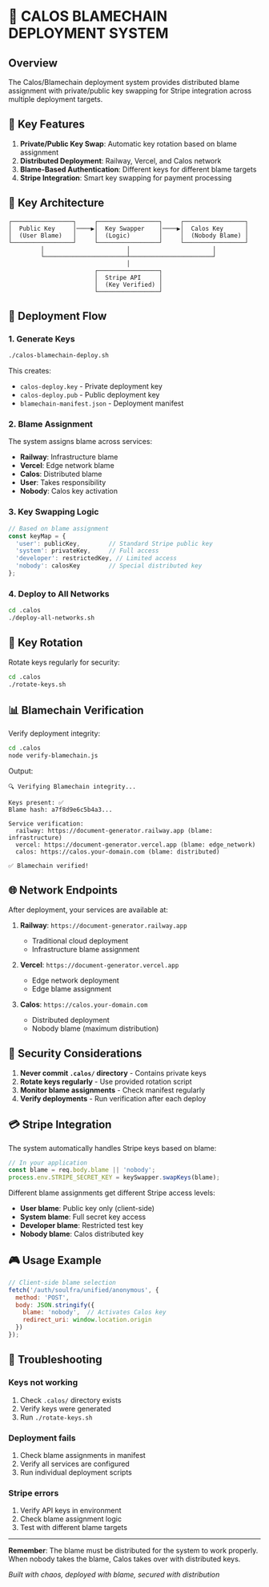 # 🔐 CALOS BLAMECHAIN DEPLOYMENT SYSTEM

## Overview

The Calos/Blamechain deployment system provides distributed blame assignment with private/public key swapping for Stripe integration across multiple deployment targets.

## 🎯 Key Features

1. **Private/Public Key Swap**: Automatic key rotation based on blame assignment
2. **Distributed Deployment**: Railway, Vercel, and Calos network
3. **Blame-Based Authentication**: Different keys for different blame targets
4. **Stripe Integration**: Smart key swapping for payment processing

## 🔑 Key Architecture

```
┌─────────────────┐     ┌─────────────────┐     ┌─────────────────┐
│  Public Key     │────▶│  Key Swapper    │────▶│  Calos Key      │
│  (User Blame)   │     │  (Logic)        │     │  (Nobody Blame) │
└─────────────────┘     └─────────────────┘     └─────────────────┘
         │                       │                       │
         └───────────────────────┴───────────────────────┘
                                 │
                        ┌─────────────────┐
                        │  Stripe API     │
                        │  (Key Verified) │
                        └─────────────────┘
```

## 🚀 Deployment Flow

### 1. Generate Keys
```bash
./calos-blamechain-deploy.sh
```

This creates:
- `calos-deploy.key` - Private deployment key
- `calos-deploy.pub` - Public deployment key
- `blamechain-manifest.json` - Deployment manifest

### 2. Blame Assignment

The system assigns blame across services:
- **Railway**: Infrastructure blame
- **Vercel**: Edge network blame
- **Calos**: Distributed blame
- **User**: Takes responsibility
- **Nobody**: Calos key activation

### 3. Key Swapping Logic

```javascript
// Based on blame assignment
const keyMap = {
  'user': publicKey,        // Standard Stripe public key
  'system': privateKey,     // Full access
  'developer': restrictedKey, // Limited access
  'nobody': calosKey        // Special distributed key
};
```

### 4. Deploy to All Networks

```bash
cd .calos
./deploy-all-networks.sh
```

## 🔄 Key Rotation

Rotate keys regularly for security:

```bash
cd .calos
./rotate-keys.sh
```

## 📊 Blamechain Verification

Verify deployment integrity:

```bash
cd .calos
node verify-blamechain.js
```

Output:
```
🔍 Verifying Blamechain integrity...

Keys present: ✅
Blame hash: a7f8d9e6c5b4a3...

Service verification:
  railway: https://document-generator.railway.app (blame: infrastructure)
  vercel: https://document-generator.vercel.app (blame: edge_network)
  calos: https://calos.your-domain.com (blame: distributed)

✅ Blamechain verified!
```

## 🌐 Network Endpoints

After deployment, your services are available at:

1. **Railway**: `https://document-generator.railway.app`
   - Traditional cloud deployment
   - Infrastructure blame assignment

2. **Vercel**: `https://document-generator.vercel.app`
   - Edge network deployment
   - Edge blame assignment

3. **Calos**: `https://calos.your-domain.com`
   - Distributed deployment
   - Nobody blame (maximum distribution)

## 🔐 Security Considerations

1. **Never commit `.calos/` directory** - Contains private keys
2. **Rotate keys regularly** - Use provided rotation script
3. **Monitor blame assignments** - Check manifest regularly
4. **Verify deployments** - Run verification after each deploy

## 💳 Stripe Integration

The system automatically handles Stripe keys based on blame:

```javascript
// In your application
const blame = req.body.blame || 'nobody';
process.env.STRIPE_SECRET_KEY = keySwapper.swapKeys(blame);
```

Different blame assignments get different Stripe access levels:
- **User blame**: Public key only (client-side)
- **System blame**: Full secret key access
- **Developer blame**: Restricted test key
- **Nobody blame**: Calos distributed key

## 🎮 Usage Example

```javascript
// Client-side blame selection
fetch('/auth/soulfra/unified/anonymous', {
  method: 'POST',
  body: JSON.stringify({
    blame: 'nobody',  // Activates Calos key
    redirect_uri: window.location.origin
  })
});
```

## 🚨 Troubleshooting

### Keys not working
1. Check `.calos/` directory exists
2. Verify keys were generated
3. Run `./rotate-keys.sh`

### Deployment fails
1. Check blame assignments in manifest
2. Verify all services are configured
3. Run individual deployment scripts

### Stripe errors
1. Verify API keys in environment
2. Check blame assignment logic
3. Test with different blame targets

---

**Remember**: The blame must be distributed for the system to work properly. When nobody takes the blame, Calos takes over with distributed keys.

*Built with chaos, deployed with blame, secured with distribution*